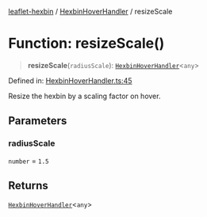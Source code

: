 [leaflet-hexbin](../../../globals.md) / [HexbinHoverHandler](../index.md) / resizeScale

# Function: resizeScale()

> **resizeScale**(`radiusScale`): [`HexbinHoverHandler`](../../../interfaces/HexbinHoverHandler.md)\<`any`\>

Defined in: [HexbinHoverHandler.ts:45](https://github.com/lsdch/leaflet-hexbin/blob/69b3ec62effd1d4ba4504ed82a02cde95815b10a/packages/leaflet-hexbin/src/HexbinHoverHandler.ts#L45)

Resize the hexbin by a scaling factor on hover.

## Parameters

### radiusScale

`number` = `1.5`

## Returns

[`HexbinHoverHandler`](../../../interfaces/HexbinHoverHandler.md)\<`any`\>

